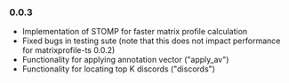 ### 0.0.3
- Implementation of STOMP for faster matrix profile calculation
- Fixed bugs in testing sute (note that this does not impact performance for matrixprofile-ts 0.0.2)
- Functionality for applying annotation vector ("apply_av")
- Functionality for locating top K discords ("discords")
